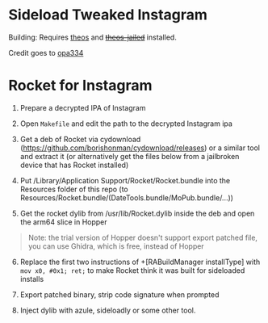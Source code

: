 # Sideload Tweaked Instagram

Building: Requires [theos](https://github.com/theos/theos) and ~~[theos-jailed](https://github.com/kabiroberai/theos-jailed)~~ installed.

Credit goes to [opa334](https://github.com/opa334/IGSideloadFix)

# Rocket for Instagram

1. Prepare a decrypted IPA of Instagram

2. Open `Makefile` and edit the path to the decrypted Instagram ipa

3. Get a deb of Rocket via cydownload (https://github.com/borishonman/cydownload/releases) or a similar tool and extract it (or alternatively get the files below from a jailbroken device that has Rocket installed)

4. Put /Library/Application Support/Rocket/Rocket.bundle into the Resources folder of this repo (to Resources/Rocket.bundle/(DateTools.bundle/MoPub.bundle/...))

5. Get the rocket dylib from /usr/lib/Rocket.dylib inside the deb and open the arm64 slice in Hopper
> Note: the trial version of Hopper doesn't support export patched file, you can use Ghidra, which is free, instead of Hopper

6. Replace the first two instructions of +[RABuildManager installType] with `mov x0, #0x1; ret;` to make Rocket think it was built for sideloaded installs

7. Export patched binary, strip code signature when prompted

8. Inject dylib with azule, sideloadly or some other tool.
